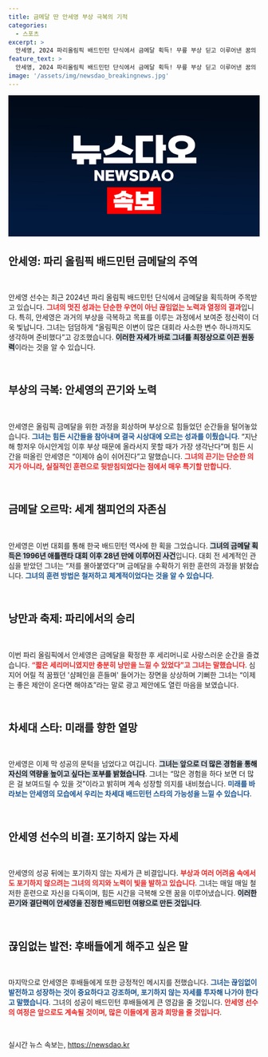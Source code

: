 ```yaml
---
title: 금메달 딴 안세영 부상 극복의 기적
categories:
  - 스포츠
excerpt: >
  안세영, 2024 파리올림픽 배드민턴 단식에서 금메달 획득! 무릎 부상 딛고 이루어낸 꿈의 순간, 올림픽 시상식에서 샴페인을 흔드는 자신을 상상하며 앞으로의 기회를 기대했다.
feature_text: >
  안세영, 2024 파리올림픽 배드민턴 단식에서 금메달 획득! 무릎 부상 딛고 이루어낸 꿈의 순간, 올림픽 시상식에서 샴페인을 흔드는 자신을 상상하며 앞으로의 기회를 기대했다.
image: '/assets/img/newsdao_breakingnews.jpg'
---
```


<p><img src="/assets/img/newsdao_breakingnews.jpg" alt="pcversion 속보" /></p>

<h2 data-ke-size="size26">안세영: 파리 올림픽 배드민턴 금메달의 주역</h2>

<p data-ke-size="size16">&nbsp;</p>

<p>안세영 선수는 최근 2024년 파리 올림픽 배드민턴 단식에서 금메달을 획득하며 주목받고 있습니다. <b><span style="color: #ee2323;">그녀의 멋진 성과는 단순한 우연이 아닌 끊임없는 노력과 열정의 결과</span></b>입니다. 특히, 안세영은 과거의 부상을 극복하고 목표를 이루는 과정에서 보여준 정신력이 더욱 빛납니다. 그녀는 덤덤하게 “올림픽은 이변이 많은 대회라 사소한 변수 하나까지도 생각하며 준비했다”고 강조했습니다. <b><span style="background-color: #21538527;">이러한 자세가 바로 그녀를 최정상으로 이끈 원동력</span></b>이라는 것을 알 수 있습니다. </p>

<p data-ke-size="size16">&nbsp;</p>

<h2 data-ke-size="size26">부상의 극복: 안세영의 끈기와 노력</h2>

<p data-ke-size="size16">&nbsp;</p>

<p>안세영은 올림픽 금메달을 위한 과정을 회상하며 부상으로 힘들었던 순간들을 털어놓았습니다. <b><span style="color: #1a5490;">그녀는 힘든 시간들을 참아내며 결국 시상대에 오르는 성과를 이뤘습니다</span></b>. “지난해 항저우 아시안게임 이후 부상 때문에 올라서지 못할 때가 가장 생각난다”며 힘든 시간을 떠올린 안세영은 “이제야 숨이 쉬어진다”고 말했습니다. <b><span style="color: #ee2323;">그녀의 끈기는 단순한 의지가 아니라, 실질적인 훈련으로 뒷받침되었다는 점에서 매우 특기할 만합니다</span></b>.</p>

<p data-ke-size="size16">&nbsp;</p>

<h2 data-ke-size="size26">금메달 오르막: 세계 챔피언의 자존심</h2>

<p data-ke-size="size16">&nbsp;</p>

<p>안세영은 이번 대회를 통해 한국 배드민턴 역사에 한 획을 그었습니다. <b><span style="background-color: #21538527;">그녀의 금메달 획득은 1996년 애틀랜타 대회 이후 28년 만에 이루어진 사건</span></b>입니다. 대회 전 세계적인 관심을 받았던 그녀는 “저를 몰아붙였다”며 금메달을 수확하기 위한 훈련의 과정을 밝혔습니다. <b><span style="color: #1a5490;">그녀의 훈련 방법은 철저하고 체계적이었다는 것을 알 수 있습니다</span></b>.</p>

<p data-ke-size="size16">&nbsp;</p>

<h2 data-ke-size="size26">낭만과 축제: 파리에서의 승리</h2>

<p data-ke-size="size16">&nbsp;</p>

<p>이번 파리 올림픽에서 안세영은 금메달을 확정한 후 세리머니로 사랑스러운 순간을 즐겼습니다. <b><span style="color: #ee2323;">“짧은 세리머니였지만 충분히 낭만을 느낄 수 있었다”고 그녀는 말했습니다</span></b>. 심지어 어릴 적 꿈꿨던 '샴페인을 흔들며' 들어가는 장면을 상상하며 기뻐한 그녀는 “이제는 좋은 제안이 온다면 해야죠”라는 말로 광고 제안에도 열린 마음을 보였습니다. </p>

<p data-ke-size="size16">&nbsp;</p>

<h2 data-ke-size="size26">차세대 스타: 미래를 향한 열망</h2>

<p data-ke-size="size16">&nbsp;</p>

<p>안세영은 이제 막 성공의 문턱을 넘었다고 여깁니다. <b><span style="background-color: #21538527;">그녀는 앞으로 더 많은 경험을 통해 자신의 역량을 높이고 싶다는 포부를 밝혔습니다</span></b>. 그녀는 “많은 경험을 하다 보면 더 많은 걸 보여드릴 수 있을 것”이라고 밝히며 계속 성장할 의지를 내비쳤습니다. <b><span style="color: #1a5490;">미래를 바라보는 안세영의 모습에서 우리는 차세대 배드민턴 스타의 가능성을 느낄 수 있습니다</span></b>.</p>

<p data-ke-size="size16">&nbsp;</p>

<h2 data-ke-size="size26">안세영 선수의 비결: 포기하지 않는 자세</h2>

<p data-ke-size="size16">&nbsp;</p>

<p>안세영의 성공 뒤에는 포기하지 않는 자세가 큰 비결입니다. <b><span style="color: #ee2323;">부상과 여러 어려움 속에서도 포기하지 않으려는 그녀의 의지와 노력이 빛을 발하고 있습니다</span></b>. 그녀는 매일 매일 철저한 훈련으로 자신을 다독이며, 힘든 시간을 극복해 오랜 꿈을 이루어냈습니다. <b><span style="background-color: #21538527;">이러한 끈기와 결단력이 안세영을 진정한 배드민턴 여왕으로 만든 것입니다</span></b>.</p>

<p data-ke-size="size16">&nbsp;</p>

<h2 data-ke-size="size26">끊임없는 발전: 후배들에게 해주고 싶은 말</h2>

<p data-ke-size="size16">&nbsp;</p>

<p>마지막으로 안세영은 후배들에게 또한 긍정적인 메시지를 전했습니다. <b><span style="color: #1a5490;">그녀는 끊임없이 발전하고 성장하는 것이 중요하다고 강조하며, 포기하지 않는 자세를 투자해 나가야 한다고 말했습니다</span></b>. 그녀의 성공이 배드민턴 후배들에게 큰 영감을 줄 것입니다. <b><span style="color: #ee2323;">안세영 선수의 여정은 앞으로도 계속될 것이며, 많은 이들에게 꿈과 희망을 줄 것입니다</span></b>.</p>

<p data-ke-size="size16">&nbsp;</p>
실시간 뉴스 속보는, <a href="https://newsdao.kr" rel="dofollow">https://newsdao.kr</a>


